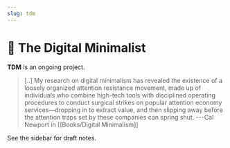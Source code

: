 ```yaml
---
slug: tdm
---
```


# 🌱 The Digital Minimalist

**TDM** is an ongoing project.

> [..] My research on digital minimalism has revealed the existence of a loosely organized attention resistance movement, made up of individuals who combine high-tech tools with disciplined operating procedures to conduct surgical strikes on popular attention economy services—dropping in to extract value, and then slipping away before the attention traps set by these companies can spring shut. ---Cal Newport in [[Books/Digital Minimalism]]

See the sidebar for draft notes.
